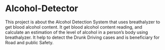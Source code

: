 # Alcohol-Detector
This project is about the Alcohol Detection System that uses breathalyzer to get blood alcohol content.
It get blood alcohol content reading, and calculate an estimation of the level of alcohol in a person’s body using breathalyzer. It help to detect the Drunk Driving cases and is beneficiary for Road and public Safety.
